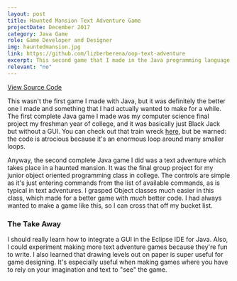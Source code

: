 ```yaml
---
layout: post
title: Haunted Mansion Text Adventure Game
projectDate: December 2017
category: Java Game
role: Game Developer and Designer
img: hauntedmansion.jpg
link: https://github.com/lizberberena/oop-text-adventure
excerpt: This second game that I made in the Java programming language is a text adventure, something that I've always wanted to make. It was the final group project for my Object-Oriented Programming course in university. The goal of the game is to escape a haunted mansion through exploration using only text. I was happy to learn more advanced Java concepts to cross this item off my bucket list.
relevant: "no"
---
```



<p class="caption"><a href="https://github.com/lizberberena/oop-text-adventure" target="_blank">View Source Code</a></p>

<p>This wasn't the first game I made with Java, but it was definitely the better one I made and something that I had actually wanted to make for a while. The first complete Java game I made was my computer science final project my freshman year of college, and it was basically just Black Jack but without a GUI. You can check out that train wreck <a href="https://github.com/lizberberena/cs-blackjack" target="_blank">here</a>, but be warned: the code is atrocious because it's an enormous loop around many smaller loops.</p>

<p>Anyway, the second complete Java game I did was a text adventure which takes place in a haunted mansion. It was the final group project for my junior object oriented programming class in college. The controls are simple as it's just entering commands from the list of available commands, as is typical in text adventures. I grasped Object classes much easier in this class, which made for a better game with <em>much</em> better code. I had always wanted to make a game like this, so I can cross that off my bucket list.</p>

<h3>The Take Away</h3>

<p>I should really learn how to integrate a GUI in the Eclipse IDE for Java. Also, I could experiment making more text adventure games because they're fun to write. I also learned that drawing levels out on paper is super useful for game designing. It's especially useful when making games where you have to rely on your imagination and text to "see" the game.</p>
